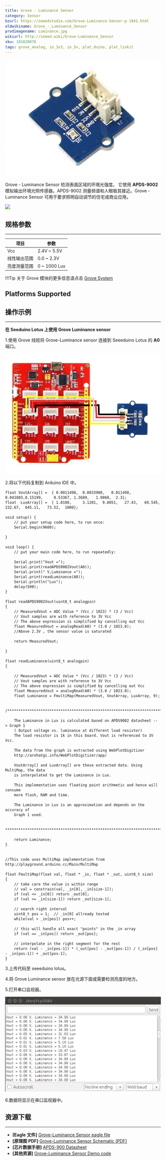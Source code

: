 ```yaml
---
title: Grove - Luminance Sensor
category: Sensor
bzurl: https://seeedstudio.com/Grove-Luminance-Sensor-p-1941.html
oldwikiname: Grove_-_Luminance_Sensor
prodimagename: Luminance.jpg
wikiurl: http://seeed.wiki/Grove-Luminance_Sensor
sku: 101020076
tags: grove_analog, io_3v3, io_5v, plat_duino, plat_linkit
---
```


![](https://raw.githubusercontent.com/SeeedDocument/Grove-Luminance_Sensor/master/img/Luminance.jpg)

Grove - Luminance Sensor 检测表面区域的环境光强度。 它使用 **APDS-9002** 模拟输出环境光照传感器。APDS-9002 测量频谱和人眼极其接近。Grove - Luminance Sensor 可用于要求照明自动调节的住宅或商业应用。

[![](https://github.com/SeeedDocument/wiki_chinese/raw/master/docs/images/click_to_buy.PNG)](https://item.taobao.com/item.htm?spm=a230r.1.14.6.686bd0c8cCSeni&id=45574380098&ns=1&abbucket=1#detail)


## 规格参数
-------------

| 项目                   | 参数        |
|-----------------------------|--------------|
| Vcc                         | 2.4V ~ 5.5V  |
| 线性输出范围         | 0.0 ~ 2.3V   |
| 亮度测量范围 | 0 ~ 1000 Lux |

!!!Tip
    关于 Grove 模块的更多信息请点击 [Grove System](http://seeed.wiki/Grove_System/)

Platforms Supported
-------------------

## 操作示例
-------------

**在 Seeduino Lotus 上使用 Grove Luminance sensor**

1.使用 Grove 线缆将 Grove-Luminance sensor 连接到 Seeeduino Lotus 的 **A0** 端口。

![](https://raw.githubusercontent.com/SeeedDocument/Grove-Luminance_Sensor/master/img/Interface_Grove-Luminance.jpg)

2.将以下代码复制到 Arduino IDE 中。

```
float VoutArray[] =  { 0.0011498,  0.0033908,   0.011498, 0.041803,0.15199,     0.53367, 1.3689,   1.9068,  2.3};
float  LuxArray[] =  { 1.0108,     3.1201,  9.8051,   27.43,   69.545,   232.67,  645.11,   73.52,  1000};

void setup() {
    // put your setup code here, to run once:
    Serial.begin(9600);

}

void loop() {
    // put your main code here, to run repeatedly:

    Serial.print("Vout =");
    Serial.print(readAPDS9002Vout(A0));
    Serial.print(" V,Luminance =");
    Serial.print(readLuminance(A0));
    Serial.println("Lux");
    delay(500);
}

float readAPDS9002Vout(uint8_t analogpin)
{
    // MeasuredVout = ADC Value * (Vcc / 1023) * (3 / Vcc)
    // Vout samples are with reference to 3V Vcc
    // The above expression is simplified by cancelling out Vcc
    float MeasuredVout = analogRead(A0) * (3.0 / 1023.0);
    //Above 2.3V , the sensor value is saturated

    return MeasuredVout;

}

float readLuminance(uint8_t analogpin)
{

    // MeasuredVout = ADC Value * (Vcc / 1023) * (3 / Vcc)
    // Vout samples are with reference to 3V Vcc
    // The above expression is simplified by cancelling out Vcc
    float MeasuredVout = analogRead(A0) * (3.0 / 1023.0);
    float Luminance = FmultiMap(MeasuredVout, VoutArray, LuxArray, 9);

    /**************************************************************************

    The Luminance in Lux is calculated based on APDS9002 datasheet -- > Graph 1
    ( Output voltage vs. luminance at different load resistor)
    The load resistor is 1k in this board. Vout is referenced to 3V Vcc.

    The data from the graph is extracted using WebPlotDigitizer
    http://arohatgi.info/WebPlotDigitizer/app/

    VoutArray[] and LuxArray[] are these extracted data. Using MultiMap, the data
    is interpolated to get the Luminance in Lux.

    This implementation uses floating point arithmetic and hence will consume
    more flash, RAM and time.

    The Luminance in Lux is an approximation and depends on the accuracy of
    Graph 1 used.

    ***************************************************************************/

    return Luminance;
}


//This code uses MultiMap implementation from http://playground.arduino.cc/Main/MultiMap

float FmultiMap(float val, float * _in, float * _out, uint8_t size)
{
    // take care the value is within range
    // val = constrain(val, _in[0], _in[size-1]);
    if (val <= _in[0]) return _out[0];
    if (val >= _in[size-1]) return _out[size-1];

    // search right interval
    uint8_t pos = 1;  // _in[0] allready tested
    while(val > _in[pos]) pos++;

    // this will handle all exact "points" in the _in array
    if (val == _in[pos]) return _out[pos];

    // interpolate in the right segment for the rest
    return (val - _in[pos-1]) * (_out[pos] - _out[pos-1]) / (_in[pos] - _in[pos-1]) + _out[pos-1];
}
```

3.上传代码至 seeeduino lotus。

4.将 Grove Luminance sensor 放在光源下面或需要检测亮度的地方。

5.打开串口监视器。

![](https://raw.githubusercontent.com/SeeedDocument/Grove-Luminance_Sensor/master/img/LuminanceOutput.png)

6.数据将显示在串口监视器中。

## 资源下载
--------

-   **[Eagle 文件]** [Grove-Luminance Sensor eagle file](https://raw.githubusercontent.com/SeeedDocument/Grove-Luminance_Sensor/master/res/Grove-Luminance_Sensor.zip)
-   **[原理图 PDF]** [Grove-Luminance Sensor Schematic (PDF)](https://raw.githubusercontent.com/SeeedDocument/Grove-Luminance_Sensor/master/res/Grove-Luminance_Sensor_v1.0.pdf)
-   **[芯片数据手册]** [APDS-900 Datasheet](https://raw.githubusercontent.com/SeeedDocument/Grove-Luminance_Sensor/master/res/APDS-9002-.pdf)
-   **[其他资源]** [Grove-Luminance Sensor Demo code](https://raw.githubusercontent.com/SeeedDocument/Grove-Luminance_Sensor/master/res/Grove-Luminance.zip)

<!-- This Markdown file was created from http://www.seeedstudio.com/wiki/Grove_-_Luminance_Sensor -->
